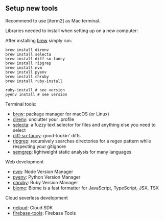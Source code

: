 ## Setup new tools

Recommend to use [iterm2] as Mac terminal.

Libraries needed to install when setting up on a new computer:

After installing [brew] simply run:

    brew install direnv
    brew install selecta
    brew install diff-so-fancy
    brew install ripgrep
    brew install nvm
    brew install pyenv
    brew install chruby
    brew install ruby-install

    ruby-install # see version
    pyenv install # see version

Terminal tools:

- [brew]: package manager for macOS (or Linux)
- [direnv]: unclutter your .profile
- [selecta]: a fuzzy text selector for files and anything else you need to select
- [diff-so-fancy]: good-lookin' diffs
- [ripgrep]: recursively searches directories for a regex pattern while respecting your gitignore
- [semgrep]: lightweight static analysis for many languages

Web development

- [nvm]: Node Version Manager
- [pyenv]: Python Version Manager
- [chruby]: Ruby Version Manager
- [biome]: Biome is a fast formatter for JavaScript, TypeScript, JSX, TSX

Cloud severless development

- [gcloud]: Cloud SDK
- [firebase-tools]: Firebase Tools

[ghostty]: https://ghostty.org/download
[brew]: https://brew.sh
[direnv]: https://direnv.net
[selecta]: https://github.com/garybernhardt/selecta
[diff-so-fancy]: https://github.com/so-fancy/diff-so-fancy
[ripgrep]: https://github.com/BurntSushi/ripgrep
[nvm]: https://github.com/nvm-sh/nvm#install--update-script
[pyenv]: https://github.com/pyenv/pyenv
[chruby]: https://github.com/postmodern/chruby
[gcloud]: https://cloud.google.com/sdk/docs/install
[firebase-tools]: https://firebase.google.com/docs/cli#mac-linux-npm
[semgrep]: https://github.com/semgrep/semgrep
[biome]: https://biomejs.dev/guides/manual-installation

